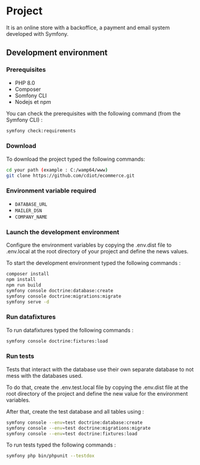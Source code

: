 # Project

It is an online store with a backoffice, a payment and email system developed with Symfony.

## Development environment

### Prerequisites

*   PHP 8.0
*   Composer
*   Somfony CLI
*   Nodejs et npm

You can check the prerequisites with the following command (from the Symfony CLI) :

```bash
symfony check:requirements
```

### Download

To download the project typed the following commands:

```bash
cd your path (example : C:/wamp64/www)
git clone https://github.com/cdiot/ecommerce.git
```

### Environment variable required

*   `DATABASE_URL`
*   `MAILER_DSN`
*   `COMPANY_NAME`

### Launch the development environment

Configure the environment variables by copying the .env.dist file to .env.local at the root directory of your project and define the news values.

To start the development environment typed the following commands :

```bash
composer install
npm install
npm run build
symfony console doctrine:database:create
symfony console doctrine:migrations:migrate
symfony serve -d
```

### Run datafixtures

To run datafixtures typed the following commands :

```bash
symfony console doctrine:fixtures:load
```

### Run tests

Tests that interact with the database use their own separate database to not mess with the databases used.

To do that, create the .env.test.local file by copying the .env.dist file at the root directory of the project and define the new value for the environment variables.

After that, create the test database and all tables using :

```bash
symfony console --env=test doctrine:database:create
symfony console --env=test doctrine:migrations:migrate
symfony console --env=test doctrine:fixtures:load
```

To run tests typed the following commands :

```bash
symfony php bin/phpunit --testdox
```
